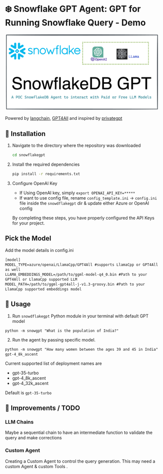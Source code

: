 # ❄️ Snowflake GPT Agent: GPT for Running Snowflake Query - Demo

![Snowflake](images/snow.png)

Powered by [langchain](https://python.langchain.com/en/latest/index.html), [GPT4All](https://gpt4all.io/index.html) and inspired by [privategpt](https://github.com/imartinez/privateGPT)

## 💾 Installation

1. Navigate to the directory where the repository was downloaded

    ```bash
    cd snowflakegpt
    ```
2. Install the required dependencies

    ```bash
    pip install -r requirements.txt
    ```

3. Configure OpenAI Key
    * If Using OpenAI key, simply `export OPENAI_API_KEY=*****`
    * If want to use config file, rename `config_template.ini` -> `config.ini` file inside the `snowdflakegpt` dir & update either Azure or OpenAI config

    By completing these steps, you have properly configured the API Keys for your project.


## Pick the Model

Add the model details in config.ini
```
[model]
MODEL_TYPE=azure/openai/LlamaCpp/GPT4All #supports LlamaCpp or GPT4All as well
LLAMA_EMBEDDINGS_MODEL=/path/to/ggml-model-q4_0.bin #Path to your GPT4All or LlamaCpp supported LLM
MODEL_PATH=/path/to/ggml-gpt4all-j-v1.3-groovy.bin #Path to your LlamaCpp supported embeddings model
```


## 🔧 Usage

1. Run `snowdflakegpt` Python module in your terminal with default GPT model

```
python -m snowgpt "What is the population of India?"
```

2. Run the agent by passing specific model.

```
python -m snowgpt "How many women between the ages 39 and 45 in India" gpt-4_8k_ascent
```

Current supported list of deployment names are
* gpt-35-turbo
* gpt-4_8k_ascent
* gpt-4_32k_ascent

Default is `gpt-35-turbo`

## 🚒 Improvements / TODO

### LLM Chains
Maybe a sequential chain to have an intermediate function to validate the query and make corrections

### Custom Agent
Creating a Custom Agent to control the query generation. This may need a custom Agent & custom Tools .